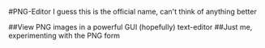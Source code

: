 #PNG-Editor
I guess this is the official name, can't think of anything better

##View PNG images in a powerful GUI (hopefully) text-editor
##Just me, experimenting with the PNG form
